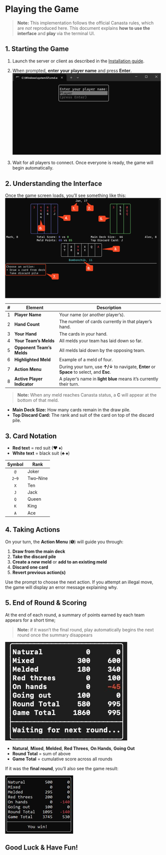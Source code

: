 # Playing the Game

> **Note:** This implementation follows the official Canasta rules, which are _not_ reproduced here. This document explains **how to use the interface** and **play** via the terminal UI.


## 1. Starting the Game

1. Launch the server or client as described in the [Installation guide](INSTALL.md).
2. When prompted, **enter your player name** and press **Enter**.  
![](images/image1.png)

3. Wait for all players to connect. Once everyone is ready, the game will begin automatically.


## 2. Understanding the Interface

Once the game screen loads, you’ll see something like this:  
![](images/image2.png)

| # | Element                         | Description                                                                                             |
|:-:|---------------------------------|---------------------------------------------------------------------------------------------------------|
| 1 | **Player Name**                 | Your name (or another player’s).                                   |
| 2 | **Hand Count**                  | The number of cards currently in that player’s hand.                                                    |
| 3 | **Your Hand**                   | The cards in your hand.                                           |
| 4 | **Your Team’s Melds**           | All melds your team has laid down so far.                                                   |
| 5 | **Opponent Team’s Melds**       | All melds laid down by the opposing team.                                                               |
| 6 | **Highlighted Meld**            | Example of a meld of four.                           |
| 7 | **Action Menu**                 | During your turn, use **↑/↓** to navigate, **Enter** or **Space** to select, and **Esc**.     |
| 8 | **Active Player Indicator**     | A player’s name in **light blue** means it’s currently their turn.                                      |

> **Note:** When any meld reaches Canasta status, a **C** will appear at the bottom of that meld.

- **Main Deck Size:** How many cards remain in the draw pile.  
- **Top Discard Card:** The rank and suit of the card on top of the discard pile.


## 3. Card Notation

- **Red text** = red suit (♥ ♦)  
- **White text** = black suit (♣ ♠)  

| Symbol | Rank   |
|:------:|--------|
| `@`    | Joker  |
| `2`–`9`| Two–Nine |
| `X`    | Ten    |
| `J`    | Jack   |
| `Q`    | Queen  |
| `K`    | King   |
| `A`    | Ace    |

## 4. Taking Actions

On your turn, the **Action Menu** (➎) will guide you through:

1. **Draw from the main deck**  
2. **Take the discard pile**  
3. **Create a new meld** or **add to an existing meld**  
4. **Discard one card**
5. **Revert previous action(s)**

Use the prompt to choose the next action. If you attempt an illegal move, the game will display an error message explaining why.


## 5. End of Round & Scoring

At the end of each round, a summary of points earned by each team appears for a short time;
> **Note:** if it wasn’t the final round, play automatically begins the next round once the summary disappears

![](images/image3.jpg)

- **Natural**, **Mixed**, **Melded**, **Red Threes**, **On Hands**, **Going Out**  
- **Round Total** = sum of above  
- **Game Total** = cumulative score across all rounds  

If it was the **final round**, you’ll also see the game result:

![](images/image4.jpg)

## Good Luck & Have Fun!